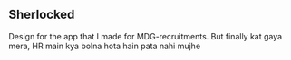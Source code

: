 ## Sherlocked 

Design for the app that I made for MDG-recruitments. But finally kat gaya mera, HR main kya bolna hota hain pata nahi mujhe
